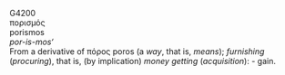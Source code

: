<body>
  <p>G4200<br>  πορισμός  <br> porismos  <br><i>por-is-mos‘ </i><br>From a derivative of   πόρος    poros   (a <i>way</i>, that is, <i>means</i>); <i>furnishing</i> (<i>procuring</i>), that is, (by implication) <i>money</i> <i>getting</i> (<i>acquisition</i>): - gain.<br></p>
 </body>